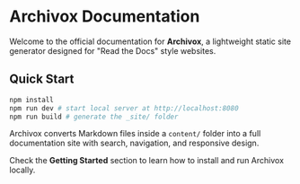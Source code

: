 # Archivox Documentation

Welcome to the official documentation for **Archivox**, a lightweight static site generator designed for "Read&nbsp;the&nbsp;Docs" style websites.

## Quick Start

```bash
npm install
npm run dev # start local server at http://localhost:8080
npm run build # generate the _site/ folder
```

Archivox converts Markdown files inside a `content/` folder into a full documentation site with search, navigation, and responsive design.

Check the **Getting Started** section to learn how to install and run Archivox locally.
